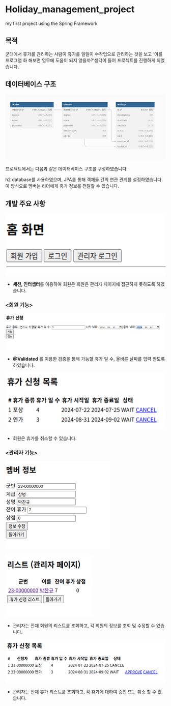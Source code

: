 # Holiday_management_project
my first project using the Spring Framework
## 목적

군대에서 휴가를 관리하는 사람이 휴가를 일일이 수작업으로 관리하는 것을 보고 ‘이를 프로그램 화 해보면 업무에 도움이 되지 않을까?’생각이 들어 프로젝트를 진행하게 되었습니다.

## 데이터베이스 구조

![image.png](https://github.com/sammool/Holiday_management_project/blob/main/image.png?raw=true)

프로젝트에서는 다음과 같은 데이터베이스 구조를 구성하였습니다:

h2 database를 사용하였으며, JPA를 통해 객체들 간의 연관 관계를 설정하였습니다. 이 방식으로 멤버는 리더에게 휴가 정보를 전달할 수 있습니다.

## 개발 주요 사항

![image.png](https://github.com/sammool/Holiday_management_project/blob/main/image%20(1).png?raw=true)

- **세션, 인터셉터**를 이용하여 회원은 회원은 관리자 페이지에 접근하지 못하도록 하였습니다.

### <회원 기능>

![image.png](https://github.com/sammool/Holiday_management_project/blob/main/image%20(2).png?raw=true)

- **@Validated** 를 이용한 검증을 통해 가능할 휴가 일 수, 올바른 날짜를 입력 받도록 하였습니다.

![image.png](https://github.com/sammool/Holiday_management_project/blob/main/image%20(3).png?raw=true)

- 회원은 휴가를 취소할 수 있습니다.

### <관리자 기능>

![image.png](https://github.com/sammool/Holiday_management_project/blob/main/image%20(4).png?raw=true)

![image.png](https://github.com/sammool/Holiday_management_project/blob/main/image%20(5).png?raw=true)

- 관리자는 전체 회원의 리스트를 조회하고, 각 회원의 정보를 조회 및 수정할 수 있습니다.

![image.png](https://github.com/sammool/Holiday_management_project/blob/main/image%20(6).png?raw=true)

- 관리자는 전체 휴가 리스트를 조회하고, 각 휴가에 대하여 승인 또는 취소 할 수 있습니다.
